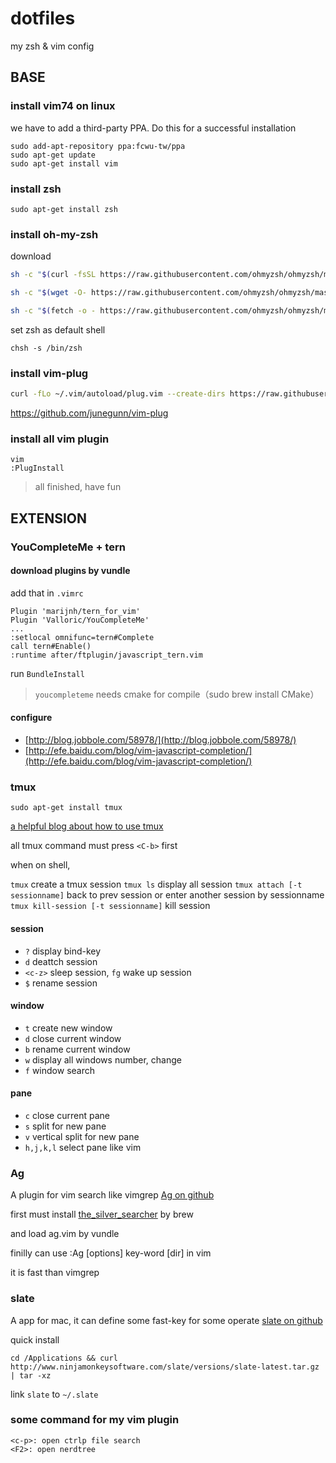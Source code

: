dotfiles
========

my zsh &amp; vim config

## BASE

### install vim74 on linux

we have to add a third-party PPA. Do this for a successful installation

    sudo add-apt-repository ppa:fcwu-tw/ppa
    sudo apt-get update
    sudo apt-get install vim

### install zsh

    sudo apt-get install zsh

### install oh-my-zsh

download

```sh
sh -c "$(curl -fsSL https://raw.githubusercontent.com/ohmyzsh/ohmyzsh/master/tools/install.sh)"

sh -c "$(wget -O- https://raw.githubusercontent.com/ohmyzsh/ohmyzsh/master/tools/install.sh)"

sh -c "$(fetch -o - https://raw.githubusercontent.com/ohmyzsh/ohmyzsh/master/tools/install.sh)"
```


set zsh as default shell

    chsh -s /bin/zsh

### install vim-plug

```sh
curl -fLo ~/.vim/autoload/plug.vim --create-dirs https://raw.githubusercontent.com/junegunn/vim-plug/master/plug.vim
```

https://github.com/junegunn/vim-plug

### install all vim plugin

    vim
    :PlugInstall

> all finished, have fun

## EXTENSION

### YouCompleteMe + tern

#### download plugins by vundle

add that in `.vimrc`
```
Plugin 'marijnh/tern_for_vim'
Plugin 'Valloric/YouCompleteMe'
...
:setlocal omnifunc=tern#Complete
call tern#Enable()
:runtime after/ftplugin/javascript_tern.vim
```
run `BundleInstall`

> `youcompleteme` needs cmake for compile（sudo brew install CMake）

#### configure
* [http://blog.jobbole.com/58978/](http://blog.jobbole.com/58978/)
* [http://efe.baidu.com/blog/vim-javascript-completion/](http://efe.baidu.com/blog/vim-javascript-completion/)

### tmux

    sudo apt-get install tmux
    
[a helpful blog about how to use tmux](http://foocoder.com/blog/zhong-duan-huan-jing-zhi-tmux.html/)

all tmux command must press `<C-b>` first

when on shell, 

`tmux` create a tmux session
`tmux ls` display all session
`tmux attach [-t sessionname]` back to prev session or enter another session by sessionname
`tmux kill-session [-t sessionname]` kill session

#### session

* `?` display bind-key
* `d` deattch session
* `<c-z>` sleep session, `fg` wake up session
* `$` rename session

#### window

* `t` create new window
* `d` close current window
* `b` rename current window
* `w` display all windows number, change
* `f` window search

#### pane
* `c` close current pane
* `s` split for new pane
* `v` vertical split for new pane
* `h,j,k,l` select pane like vim

### Ag
A plugin for vim search like vimgrep [Ag on github](https://github.com/rking/ag.vim)

first must install [the_silver_searcher](https://github.com/ggreer/the_silver_searcher) by brew

and load ag.vim by vundle

finilly can use :Ag [options] key-word [dir] in vim

it is fast than vimgrep

### slate

A app for mac, it can define some fast-key for some operate [slate on github](https://github.com/jigish/slate)

quick install

    cd /Applications && curl http://www.ninjamonkeysoftware.com/slate/versions/slate-latest.tar.gz | tar -xz

link `slate` to `~/.slate`

### some command for my vim plugin
    
    <c-p>: open ctrlp file search
    <F2>: open nerdtree 
